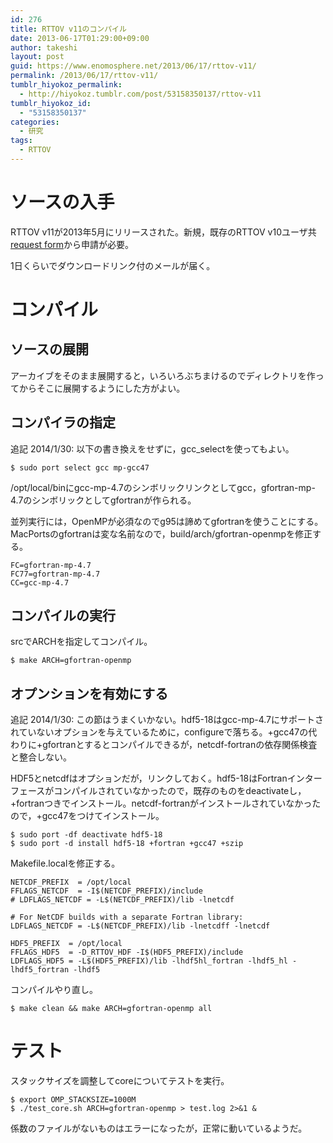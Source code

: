 ```yaml
---
id: 276
title: RTTOV v11のコンパイル
date: 2013-06-17T01:29:00+09:00
author: takeshi
layout: post
guid: https://www.enomosphere.net/2013/06/17/rttov-v11/
permalink: /2013/06/17/rttov-v11/
tumblr_hiyokoz_permalink:
  - http://hiyokoz.tumblr.com/post/53158350137/rttov-v11
tumblr_hiyokoz_id:
  - "53158350137"
categories:
  - 研究
tags:
  - RTTOV
---
```

<h1>ソースの入手</h1>
RTTOV v11が2013年5月にリリースされた。<!--more-->新規，既存のRTTOV v10ユーザ共<a href="http://research.metoffice.gov.uk/research/interproj/nwpsaf/rtm/index.html">request form</a>から申請が必要。

1日くらいでダウンロードリンク付のメールが届く。
<h1>コンパイル</h1>
<h2>ソースの展開</h2>
アーカイブをそのまま展開すると，いろいろぶちまけるのでディレクトリを作ってからそこに展開するようにした方がよい。
<h2>コンパイラの指定</h2>
追記 2014/1/30: 以下の書き換えをせずに，gcc_selectを使ってもよい。
<pre><code>$ sudo port select gcc mp-gcc47
</code></pre>
/opt/local/binにgcc-mp-4.7のシンボリックリンクとしてgcc，gfortran-mp-4.7のシンボリックとしてgfortranが作られる。

並列実行には，OpenMPが必須なのでg95は諦めてgfortranを使うことにする。MacPortsのgfortranは変な名前なので，build/arch/gfortran-openmpを修正する。
<pre><code>FC=gfortran-mp-4.7
FC77=gfortran-mp-4.7
CC=gcc-mp-4.7
</code></pre>
<h2>コンパイルの実行</h2>
srcでARCHを指定してコンパイル。
<pre><code>$ make ARCH=gfortran-openmp
</code></pre>
<h2>オプンションを有効にする</h2>
追記 2014/1/30: この節はうまくいかない。hdf5-18はgcc-mp-4.7にサポートされていないオプションを与えているために，configureで落ちる。+gcc47の代わりに+gfortranとするとコンパイルできるが，netcdf-fortranの依存関係検査と整合しない。

HDF5とnetcdfはオプションだが，リンクしておく。hdf5-18はFortranインターフェースがコンパイルされていなかったので，既存のものをdeactivateし，+fortranつきでインストール。netcdf-fortranがインストールされていなかったので，+gcc47をつけてインストール。
<pre><code>$ sudo port -df deactivate hdf5-18
$ sudo port -d install hdf5-18 +fortran +gcc47 +szip
</code></pre>
Makefile.localを修正する。
<pre><code>NETCDF_PREFIX  = /opt/local
FFLAGS_NETCDF  = -I$(NETCDF_PREFIX)/include
# LDFLAGS_NETCDF = -L$(NETCDF_PREFIX)/lib -lnetcdf

# For NetCDF builds with a separate Fortran library:
LDFLAGS_NETCDF = -L$(NETCDF_PREFIX)/lib -lnetcdff -lnetcdf

HDF5_PREFIX  = /opt/local
FFLAGS_HDF5  = -D_RTTOV_HDF -I$(HDF5_PREFIX)/include
LDFLAGS_HDF5 = -L$(HDF5_PREFIX)/lib -lhdf5hl_fortran -lhdf5_hl -lhdf5_fortran -lhdf5
</code></pre>
コンパイルやり直し。
<pre><code>$ make clean &amp;&amp; make ARCH=gfortran-openmp all
</code></pre>
<h1>テスト</h1>
スタックサイズを調整してcoreについてテストを実行。
<pre><code>$ export OMP_STACKSIZE=1000M
$ ./test_core.sh ARCH=gfortran-openmp &gt; test.log 2&gt;&amp;1 &amp;
</code></pre>
係数のファイルがないものはエラーになったが，正常に動いているようだ。